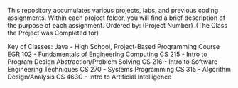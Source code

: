 This repository accumulates various projects, labs, and previous coding assignments.
Within each project folder, you will find a brief description of the purpose of each assignment.
Ordered by: (Project Number)_(The Class the Project was Completed for)

Key of Classes:
Java - High School, Project-Based Programming Course
EGR 102 - Fundamentals of Engineering Computing
CS 215 - Intro to Program Design Abstraction/Problem Solving
CS 216 - Intro to Software Engineering Techniques
CS 270 - Systems Programming
CS 315 - Algorithm Design/Analysis
CS 463G - Intro to Artificial Intelligence
